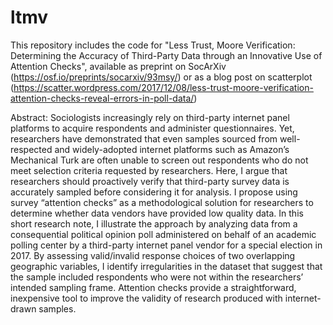 # ltmv

This repository includes the code for "Less Trust, Moore Verification: Determining the Accuracy of Third-Party Data through an Innovative Use of Attention Checks", available as preprint on SocArXiv (https://osf.io/preprints/socarxiv/93msy/) or as a blog post on scatterplot (https://scatter.wordpress.com/2017/12/08/less-trust-moore-verification-attention-checks-reveal-errors-in-poll-data/)


Abstract: Sociologists increasingly rely on third-party internet panel platforms to acquire respondents and administer questionnaires. Yet, researchers have demonstrated that even samples sourced from well-respected and widely-adopted internet platforms such as Amazon’s Mechanical Turk are often unable to screen out respondents who do not meet selection criteria requested by researchers. Here, I argue that researchers should proactively verify that third-party survey data is accurately sampled before considering it for analysis. I propose using survey “attention checks” as a methodological solution for researchers to determine whether data vendors have provided low quality data. In this short research note, I illustrate the approach by analyzing data from a consequential political opinion poll administered on behalf of an academic polling center by a third-party internet panel vendor for a special election in 2017. By assessing valid/invalid response choices of two overlapping geographic variables, I identify irregularities in the dataset that suggest that the sample included respondents who were not within the researchers’ intended sampling frame. Attention checks provide a straightforward, inexpensive tool to improve the validity of research produced with internet-drawn samples.

